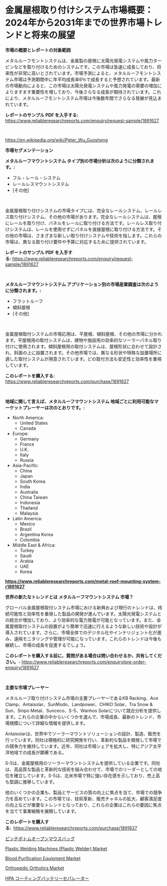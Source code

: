 <p><h1>金属屋根取り付けシステム市場概要：2024年から2031年までの世界市場トレンドと将来の展望</h1></p><p><strong>市場の概要とレポートの対象範囲</strong></p>
<p><p>メタルルーフモントシステムは、金属製の屋根に太陽光発電システムや風力タービンなどを取り付けるためのシステムです。この市場は急速に成長しており、将来性が非常に高いとされています。市場予測によると、メタルルーフモントシステム市場は予測期間中に年平均成長率6％で成長すると予想されています。最新の市場動向によると、この市場は太陽光発電システムや風力発電の需要の増加によりますます重要性を増しており、今後さらなる成長が期待されています。これにより、メタルルーフモントシステム市場は今後数年間でさらなる発展が見込まれています。</p></p>
<p><strong>レポートのサンプル PDF を入手する:</strong> <a href="https://www.reliableresearchreports.com/enquiry/request-sample/1891627">https://www.reliableresearchreports.com/enquiry/request-sample/1891627</a></p>
<p>&nbsp;</p>
<p><a href="https://en.wikipedia.org/wiki/Peter_Wu_Guosheng">https://en.wikipedia.org/wiki/Peter_Wu_Guosheng</a></p>
<p><strong>市場セグメンテーション</strong></p>
<p><strong>メタルルーフマウントシステム タイプ別の市場分析は次のように分類されます。:</strong></p>
<p><ul><li>フル・レール・システム</li><li>レールレスマウントシステム</li><li>[その他]</li></ul></p>
<p>&nbsp;</p>
<p><p>金属屋根取り付けシステムの市場タイプには、完全なレールシステム、レールレス取り付けシステム、その他の市場があります。完全なレールシステムは、屋根にレールを取り付け、パネルをレールに取り付ける方法です。レールレス取り付けシステムは、レールを使用せずにパネルを直接屋根に取り付ける方法です。その他の市場は、さまざまな新しい取り付けシステムや技術を指します。これらの市場は、異なる取り付け要件や予算に対応するために提供されています。</p></p>
<p><strong>レポートのサンプル PDF を入手する:</strong>&nbsp;<a href="https://www.reliableresearchreports.com/enquiry/request-sample/1891627">https://www.reliableresearchreports.com/enquiry/request-sample/1891627</a></p>
<p>&nbsp;</p>
<p><strong> メタルルーフマウントシステム アプリケーション別の市場産業調査は次のように分類されます。:</strong></p>
<p><ul><li>フラットルーフ</li><li>傾斜屋根</li><li>[その他]</li></ul></p>
<p>&nbsp;</p>
<p><p>金属屋根取付システムの市場応用は、平屋根、傾斜屋根、その他の市場に分かれます。平屋根用の取付システムは、建物や施設用の効率的なソーラーパネル取り付けに使用されます。傾斜屋根用の取付システムは、屋根形状に合わせて設計され、斜面の上に設置されます。その他市場では、異なる形状や特殊な設置場所に適した取付システムが用意されています。どの取付方法も安定性と効率性を重視しています。</p></p>
<p><strong>このレポートを購入する:</strong>&nbsp; <a href="https://www.reliableresearchreports.com/purchase/1891627">https://www.reliableresearchreports.com/purchase/1891627</a></p>
<p>&nbsp;</p>
<p><strong>地域に関して言えば、メタルルーフマウントシステム 地域ごとに利用可能なマーケットプレーヤーは次のとおりです。:</strong></p>
<p><ul>
    <li>
        North America:
        <ul>
            <li>United States</li>
            <li>Canada</li>
        </ul>
    </li>
    <li>
        Europe:
        <ul>
            <li>Germany</li>
            <li>France</li>
            <li>U.K.</li>
            <li>Italy</li>
            <li>Russia</li>
        </ul>
    </li>
    <li>
        Asia-Pacific:
        <ul>
            <li>China</li>
            <li>Japan</li>
            <li>South Korea</li>
            <li>India</li>
            <li>Australia</li>
            <li>China Taiwan</li>
            <li>Indonesia</li>
            <li>Thailand</li>
            <li>Malaysia</li>
        </ul>
    </li>
    <li>
        Latin America:
        <ul>
            <li>Mexico</li>
            <li>Brazil</li>
            <li>Argentina Korea</li>
            <li>Colombia</li>
        </ul>
    </li>
    <li>
        Middle East & Africa:
        <ul>
            <li>Turkey</li>
            <li>Saudi</li>
            <li>Arabia</li>
            <li>UAE</li>
            <li>Korea</li>
        </ul>
    </li>
    </ul></p>
<p><strong><a href="https://www.reliableresearchreports.com/metal-roof-mounting-system-r1891627">https://www.reliableresearchreports.com/metal-roof-mounting-system-r1891627</a></strong>&nbsp;</p>
<p><strong>世界の新たなトレンドとは メタルルーフマウントシステム 市場？</strong></p>
<p><p>グローバル金属屋根取付システム市場における新興および現行のトレンドは、持続可能性と効率性を重視した製品の開発が進んでいます。太陽光発電システムとの統合が増加しており、より効率的な電力発電が可能となっています。また、金属屋根取付システムの設置がより簡単で迅速に行えるような新しい技術や設計が導入されています。さらに、市場全体でのデジタル化やインテリジェント化が進み、遠隔モニタリングや管理が可能になっています。これらのトレンドは今後も継続し、市場の成長を促進するでしょう。</p></p>
<p><strong>このレポートを購入する前に、質問がある場合は問い合わせるか、共有してください。</strong>- <a href="https://www.reliableresearchreports.com/enquiry/pre-order-enquiry/1891627">https://www.reliableresearchreports.com/enquiry/pre-order-enquiry/1891627</a></p>
<p>&nbsp;</p>
<p><strong>主要な市場プレーヤー</strong></p>
<p><p>メタルルーフ取り付けシステム市場の主要プレーヤーであるKB Racking、Ace Clamp、Antaisolar、SunModo、Landpower、CHIKO Solar、Tra Snow & Sun、Sinpo Metal、Sunceco、S-5、Wanhos Solarについて競合分析を提供します。これらの企業の中からいくつかを選んで、市場成長、最新のトレンド、市場規模について詳細な情報を提供します。</p><p>Antaisolarは、世界中でソーラーマウントソリューションの設計、製造、販売を行っています。同社は積極的に研究開発を行い、革新的な製品を開発して市場での競争力を維持しています。近年、同社は市場シェアを拡大し、特にアジア太平洋地域での成長が顕著である。</p><p>S-5は、金属屋根用のソーラーマウントシステムを提供している企業です。同社は、高品質な製品と革新的な技術を組み合わせて、市場でのリーダーとしての地位を確立しています。S-5は、北米市場で特に強い存在感を示しており、売上高も堅調に推移しています。</p><p>他のいくつかの企業も、製品とサービスの質の向上に焦点を当て、市場での競争力を高めています。この市場では、技術革新、販売チャネルの拡大、顧客満足度の向上などが重要なトレンドとなっており、これらの企業はこれらの要因に焦点を当てて事業戦略を展開しています。</p></p>
<p><strong>このレポートを購入する:</strong>&nbsp;&nbsp;<a href="https://www.reliableresearchreports.com/purchase/1891627">https://www.reliableresearchreports.com/purchase/1891627</a></p>
<p><p><a href="https://github.com/MosesSpinka1914/Market-Research-Report-List-2/blob/main/6441964172252.md">ピンチボトムオープンマウスバッグ</a></p><p><a href="https://issuu.com/reportprime-2/docs/plastic-welding-machines-plastic-welder-market-siz">Plastic Welding Machines (Plastic Welder) Market</a></p><p><a href="https://github.com/maesanjaya8/Market-Research-Report-List-1/blob/main/blood-purification-equipment-market.md">Blood Purification Equipment Market</a></p><p><a href="https://github.com/sowravmitra0/Market-Research-Report-List-1/blob/main/orthopedic-orthotics-market.md">Orthopedic Orthotics Market</a></p><p><a href="https://github.com/bevdtkn4419963/Market-Research-Report-List-3/blob/main/4469460172251.md">HPA コーティングバッテリーセパレーター</a></p></p>